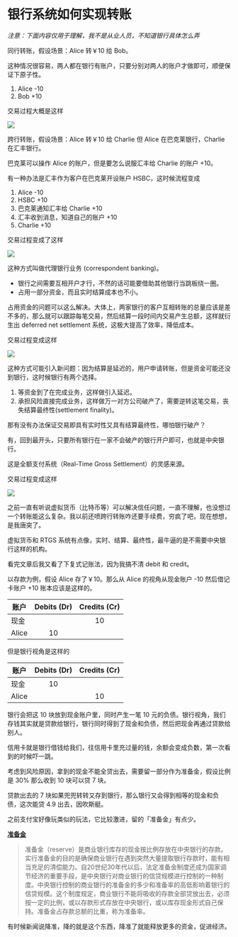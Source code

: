 # 银行系统如何实现转账

*注意：下面内容仅用于理解，我不是从业人员，不知道银行具体怎么弄*

同行转账，假设场景：Alice 转￥10 给 Bob。

这种情况很容易，两人都在银行有账户，只要分别对两人的账户才做即可，顺便保证下原子性。

1. Alice    -10
2. Bob      +10

交易过程大概是这样

![](https://gendal.files.wordpress.com/2013/11/single-bank-settlement.png)

跨行转账，假设场景：Alice 转￥10 给 Charlie 但 Alice 在巴克莱银行，Charlie 在汇丰银行。

巴克莱可以操作 Alice 的账户，但是要怎么说服汇丰给 Charlie 的账户 +10。

有一种办法是汇丰作为客户在巴克莱开设账户 HSBC，这时候流程变成

1. Alice -10
2. HSBC +10
3. 巴克莱通知汇丰给 Charlie +10
4. 汇丰收到消息，知道自己的账户 +10
5. Charlie +10

交易过程变成了这样

![](https://gendal.files.wordpress.com/2013/11/correspondent-banking.png)

这种方式叫做代理银行业务 (correspondent banking)。

+ 银行之间需要互相开户才行，不然的话可能要借助其他银行当跳板绕一圈。
+ 占用一部分资金，而且实时结算成本也不小。

占用资金的问题可以这么解决。大体上，两家银行的客户互相转账的总量应该是差不多的，那么就可以跟踪每笔交易，然后结算一段时间内交易产生总额，这样就衍生出 deferred net settlement 系统，这极大提高了效率，降低成本。

交易过程变成这样

![](https://gendal.files.wordpress.com/2013/11/deferred-net-settlement.png)

这种方式可能引入新问题：因为结算是延迟的，用户申请转账，但是资金可能还没到银行，这时候银行有两个选择。

1. 等资金到了在完成业务，这样做引入延迟。
2. 承担风险直接完成业务，这样做万一对方公司破产了，需要逆转这笔交易，丧失结算最终性(settlement finality)。

那有没有办法保证交易即具有实时性又具有结算最终性，哪怕银行破产？

有，回到最开头，只要所有银行在一家不会破产的银行开户即可，也就是中央银行。

这是全额支付系统（Real-Time Gross Settlement）的灵感来源。

交易过程变成这样

![](https://gendal.files.wordpress.com/2013/11/rtgs.png)


之前一直有听说虚拟货币（比特币等）可以解决信任问题，一直不理解，也没想过一个转账能这么复杂。我以前还喷跨行转账咋还要手续费，穷疯了吧，现在想想，是我唐突了。

虚拟货币和 RTGS 系统有点像，实时、结算、最终性，最牛逼的是不需要中央银行这样的机构。

看完文章后我又看了下复式记账法，因为我搞不清 debit 和 credit。

以存款为例，假设 Alice 存了￥10。那么从 Alice 的视角从现金账户 -10 然后借记卡账户 +10 账本应该是这样的。

|账户|Debits (Dr) | Credits (Cr)|
|--|:--:|:--:|
|现金||10|
|Alice|10||

但是银行视角是这样的

|账户|Debits (Dr) | Credits (Cr)|
|--|:--:|:--:|
|现金|10||
|Alice||10|

银行会把这 10 块放到现金账户里，同时产生一笔 10 元的负债。银行视角，我们存钱其实就是贷款给银行，银行同时得到了现金和负债，然后把现金再通过贷款给别人。

信用卡就是银行借钱给我们，往信用卡里充过量的钱，余额会变成负数，第一次看到的时候吓一跳。

考虑到风险原因，拿到的现金不能全贷出去，需要留一部分作为准备金，假设比例是 30% 那么收到 10 块可以贷 7 块。

贷款出去的 7 块如果兜兜转转又存到银行，那么银行又会得到相等的现金和负债，这次能贷 4.9 出去，因吹斯艇。

之前支付宝好像玩类似的玩法，它比较激进，留的「准备金」有点少。

**[准备金](https://baike.baidu.com/item/%E5%87%86%E5%A4%87%E9%87%91/1993377)**

>准备金（reserve）是商业银行库存的现金按比例存放在中央银行的存款。实行准备金的目的是确保商业银行在遇到突然大量提取银行存款时，能有相当充足的清偿能力。自20世纪30年代以后，法定准备金制度还成为国家调节经济的重要手段，是中央银行对商业银行的信贷规模进行控制的一种制度。中央银行控制的商业银行的准备金的多少和准备率的高低影响着银行的信贷规模。这个制度规定，商业银行不能将吸收的存款全部贷放出去，必须按一定的比例，或以存款形式存放在中央银行，或以库存现金形式自己保持。准备金占存款总额的比重，称为准备率。

有时候新闻说降准，降的就是这个东西，降准了就能释放更多的资金，促进经济。
